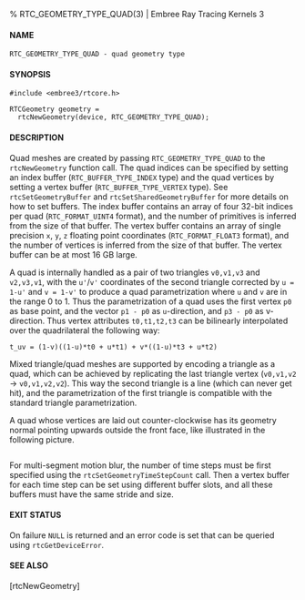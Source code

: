 % RTC_GEOMETRY_TYPE_QUAD(3) | Embree Ray Tracing Kernels 3

#### NAME

    RTC_GEOMETRY_TYPE_QUAD - quad geometry type

#### SYNOPSIS

    #include <embree3/rtcore.h>

    RTCGeometry geometry =
      rtcNewGeometry(device, RTC_GEOMETRY_TYPE_QUAD);

#### DESCRIPTION

Quad meshes are created by passing `RTC_GEOMETRY_TYPE_QUAD` to the
`rtcNewGeometry` function call. The quad indices can be specified by
setting an index buffer (`RTC_BUFFER_TYPE_INDEX` type) and the quad
vertices by setting a vertex buffer (`RTC_BUFFER_TYPE_VERTEX`
type). See `rtcSetGeometryBuffer` and `rtcSetSharedGeometryBuffer` for
more details on how to set buffers. The index buffer contains an array
of four 32-bit indices per quad (`RTC_FORMAT_UINT4` format), and the
number of primitives is inferred from the size of that buffer. The
vertex buffer contains an array of single precision `x`, `y`, `z`
floating point coordinates (`RTC_FORMAT_FLOAT3` format), and the number
of vertices is inferred from the size of that buffer. The vertex buffer
can be at most 16 GB large.

A quad is internally handled as a pair of two triangles `v0,v1,v3` and
`v2,v3,v1`, with the `u'`/`v'` coordinates of the second triangle
corrected by `u = 1-u'` and `v = 1-v'` to produce a quad
parametrization where `u` and `v` are in the range 0 to 1. Thus the
parametrization of a quad uses the first vertex `p0` as base point,
and the vector `p1 - p0` as `u`-direction, and `p3 - p0` as
v-direction. Thus vertex attributes `t0,t1,t2,t3` can be bilinearly
interpolated over the quadrilateral the following way:

    t_uv = (1-v)((1-u)*t0 + u*t1) + v*((1-u)*t3 + u*t2)

Mixed triangle/quad meshes are supported by encoding a triangle as a
quad, which can be achieved by replicating the last triangle vertex
(`v0,v1,v2` -> `v0,v1,v2,v2`). This way the second triangle is a line
(which can never get hit), and the parametrization of the first
triangle is compatible with the standard triangle parametrization.

A quad whose vertices are laid out counter-clockwise has its
geometry normal pointing upwards outside the front face, like
illustrated in the following picture.

``` {image=imgQuadUV}
```

For multi-segment motion blur, the number of time steps must be first
specified using the `rtcSetGeometryTimeStepCount` call. Then a vertex
buffer for each time step can be set using different buffer slots, and
all these buffers must have the same stride and size.

#### EXIT STATUS

On failure `NULL` is returned and an error code is set that can be
queried using `rtcGetDeviceError`.

#### SEE ALSO

[rtcNewGeometry]
